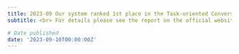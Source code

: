 ```yaml
---
title: 2023-09 Our system ranked 1st place in the Task-oriented Conversational Modeling with Subjective Knowledge track of DSTC11！
subtitle: <br> For details please see the report on the official website of SJTU - https://news.sjtu.edu.cn/jdyw/20231008/188946.html

# Date published
date: '2023-09-10T00:00:00Z'
---
```

